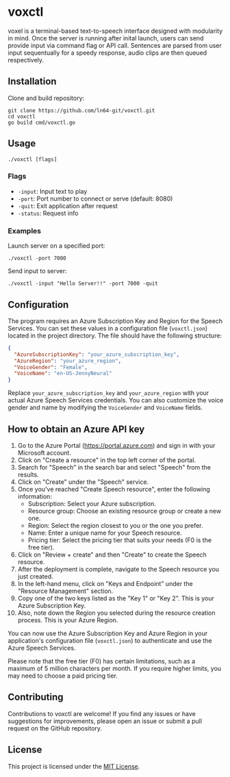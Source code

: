 # voxctl

voxel is a terminal-based text-to-speech interface designed with modularity in mind. Once the server is running after inital launch, users can send provide input via command flag or API call. Sentences are parsed from user input sequentually for a speedy response, audio clips are then queued respectively.

## Installation

Clone and build repository:

```
git clone https://github.com/ln64-git/voxctl.git
cd voxctl
go build cmd/voxctl.go
```

## Usage

```
./voxctl [flags]
```

### Flags

- `-input`: Input text to play
- `-port`: Port number to connect or serve (default: 8080)
- `-quit`: Exit application after request
- `-status`: Request info

### Examples

Launch server on a specified port:

```
./voxctl -port 7000
```

Send input to server:

```
./voxctl -input "Hello Server!!" -port 7000 -quit
```

## Configuration

The program requires an Azure Subscription Key and Region for the Speech Services. You can set these values in a configuration file (`voxctl.json`) located in the project directory. The file should have the following structure:

```json
{
  "AzureSubscriptionKey": "your_azure_subscription_key",
  "AzureRegion": "your_azure_region",
  "VoiceGender": "Female",
  "VoiceName": "en-US-JennyNeural"
}
```

Replace `your_azure_subscription_key` and `your_azure_region` with your actual Azure Speech Services credentials. You can also customize the voice gender and name by modifying the `VoiceGender` and `VoiceName` fields.

## How to  obtain an Azure API key


1. Go to the Azure Portal (https://portal.azure.com) and sign in with your Microsoft account.
2. Click on "Create a resource" in the top left corner of the portal.
3. Search for "Speech" in the search bar and select "Speech" from the results.
4. Click on "Create" under the "Speech" service.
5. Once you've reached "Create Speech resource", enter the following information:
   - Subscription: Select your Azure subscription.
   - Resource group: Choose an existing resource group or create a new one.
   - Region: Select the region closest to you or the one you prefer.
   - Name: Enter a unique name for your Speech resource.
   - Pricing tier: Select the pricing tier that suits your needs (F0 is the free tier).
6. Click on "Review + create" and then "Create" to create the Speech resource.
7. After the deployment is complete, navigate to the Speech resource you just created.
8. In the left-hand menu, click on "Keys and Endpoint" under the "Resource Management" section.
9. Copy one of the two keys listed as the "Key 1" or "Key 2". This is your Azure Subscription Key.
10. Also, note down the Region you selected during the resource creation process. This is your Azure Region.

You can now use the Azure Subscription Key and Azure Region in your application's configuration file (`voxctl.json`) to authenticate and use the Azure Speech Services.

Please note that the free tier (F0) has certain limitations, such as a maximum of 5 million characters per month. If you require higher limits, you may need to choose a paid pricing tier.

## Contributing

Contributions to voxctl are welcome! If you find any issues or have suggestions for improvements, please open an issue or submit a pull request on the GitHub repository.

## License

This project is licensed under the [MIT License](LICENSE).
